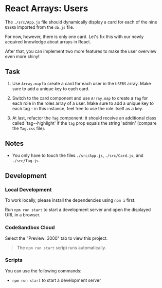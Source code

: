 # React Arrays: Users

The `./src/App.js` file should dynamically display a card for each of the nine `USERS` imported from the `db.js` file.

For now, however, there is only one card. Let's fix this with our newly acquired knowledge about arrays in React.

After that, you can implement two more features to make the user overview even more shiny!

## Task

1. Use `Array.map` to create a card for each user in the `USERS` array. Make sure to add a unique key to each card.

2) Switch to the card component and use `Array.map` to create a `Tag` for each role in the roles array of a user. Make sure to add a unique key to each tag - in this instance, feel free to use the role itself as a key.

3. At last, refactor the `Tag` component: it should receive an additional class called 'tag--highlight' if the `tag` prop equals the string 'admin' (compare the `Tag.css` file).

## Notes

- You only have to touch the files `./src/App.js`, `./src/Card.js`, and `./src/Tag.js`.

## Development

### Local Development

To work locally, please install the dependencies using `npm i` first.

Run `npm run start` to start a development server and open the displayed URL in a browser.

### CodeSandbox Cloud

Select the "Preview: 3000" tab to view this project.

> The `npm run start` script runs automatically.

### Scripts

You can use the following commands:

- `npm run start` to start a development server
